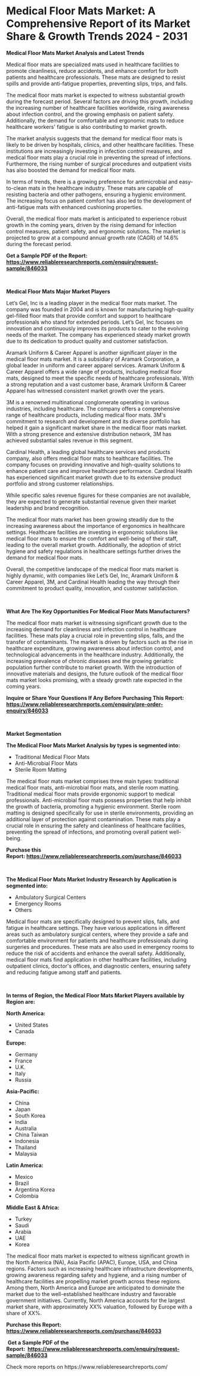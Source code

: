 <p><h1>Medical Floor Mats Market: A Comprehensive Report of its Market Share & Growth Trends 2024 - 2031</h1></p><p><strong>Medical Floor Mats Market Analysis and Latest Trends</strong></p>
<p><p>Medical floor mats are specialized mats used in healthcare facilities to promote cleanliness, reduce accidents, and enhance comfort for both patients and healthcare professionals. These mats are designed to resist spills and provide anti-fatigue properties, preventing slips, trips, and falls.</p><p>The medical floor mats market is expected to witness substantial growth during the forecast period. Several factors are driving this growth, including the increasing number of healthcare facilities worldwide, rising awareness about infection control, and the growing emphasis on patient safety. Additionally, the demand for comfortable and ergonomic mats to reduce healthcare workers' fatigue is also contributing to market growth.</p><p>The market analysis suggests that the demand for medical floor mats is likely to be driven by hospitals, clinics, and other healthcare facilities. These institutions are increasingly investing in infection control measures, and medical floor mats play a crucial role in preventing the spread of infections. Furthermore, the rising number of surgical procedures and outpatient visits has also boosted the demand for medical floor mats.</p><p>In terms of trends, there is a growing preference for antimicrobial and easy-to-clean mats in the healthcare industry. These mats are capable of resisting bacteria and other pathogens, ensuring a hygienic environment. The increasing focus on patient comfort has also led to the development of anti-fatigue mats with enhanced cushioning properties.</p><p>Overall, the medical floor mats market is anticipated to experience robust growth in the coming years, driven by the rising demand for infection control measures, patient safety, and ergonomic solutions. The market is projected to grow at a compound annual growth rate (CAGR) of 14.6% during the forecast period.</p></p>
<p><strong>Get a Sample PDF of the Report:&nbsp; <a href="https://www.reliableresearchreports.com/enquiry/request-sample/846033">https://www.reliableresearchreports.com/enquiry/request-sample/846033</a></strong></p>
<p>&nbsp;</p>
<p><strong>Medical Floor Mats Major Market Players</strong></p>
<p><p>Let’s Gel, Inc is a leading player in the medical floor mats market. The company was founded in 2004 and is known for manufacturing high-quality gel-filled floor mats that provide comfort and support to healthcare professionals who stand for extended periods. Let’s Gel, Inc focuses on innovation and continuously improves its products to cater to the evolving needs of the market. The company has experienced steady market growth due to its dedication to product quality and customer satisfaction.</p><p>Aramark Uniform & Career Apparel is another significant player in the medical floor mats market. It is a subsidiary of Aramark Corporation, a global leader in uniform and career apparel services. Aramark Uniform & Career Apparel offers a wide range of products, including medical floor mats, designed to meet the specific needs of healthcare professionals. With a strong reputation and a vast customer base, Aramark Uniform & Career Apparel has witnessed consistent market growth over the years.</p><p>3M is a renowned multinational conglomerate operating in various industries, including healthcare. The company offers a comprehensive range of healthcare products, including medical floor mats. 3M's commitment to research and development and its diverse portfolio has helped it gain a significant market share in the medical floor mats market. With a strong presence and extensive distribution network, 3M has achieved substantial sales revenue in this segment.</p><p>Cardinal Health, a leading global healthcare services and products company, also offers medical floor mats to healthcare facilities. The company focuses on providing innovative and high-quality solutions to enhance patient care and improve healthcare performance. Cardinal Health has experienced significant market growth due to its extensive product portfolio and strong customer relationships.</p><p>While specific sales revenue figures for these companies are not available, they are expected to generate substantial revenue given their market leadership and brand recognition.</p><p>The medical floor mats market has been growing steadily due to the increasing awareness about the importance of ergonomics in healthcare settings. Healthcare facilities are investing in ergonomic solutions like medical floor mats to ensure the comfort and well-being of their staff, leading to the overall market growth. Additionally, the adoption of strict hygiene and safety regulations in healthcare settings further drives the demand for medical floor mats.</p><p>Overall, the competitive landscape of the medical floor mats market is highly dynamic, with companies like Let’s Gel, Inc, Aramark Uniform & Career Apparel, 3M, and Cardinal Health leading the way through their commitment to product quality, innovation, and customer satisfaction.</p></p>
<p>&nbsp;</p>
<p><strong>What Are The Key Opportunities For Medical Floor Mats Manufacturers?</strong></p>
<p><p>The medical floor mats market is witnessing significant growth due to the increasing demand for cleanliness and infection control in healthcare facilities. These mats play a crucial role in preventing slips, falls, and the transfer of contaminants. The market is driven by factors such as the rise in healthcare expenditure, growing awareness about infection control, and technological advancements in the healthcare industry. Additionally, the increasing prevalence of chronic diseases and the growing geriatric population further contribute to market growth. With the introduction of innovative materials and designs, the future outlook of the medical floor mats market looks promising, with a steady growth rate expected in the coming years.</p></p>
<p><strong>Inquire or Share Your Questions If Any Before Purchasing This Report: <a href="https://www.reliableresearchreports.com/enquiry/pre-order-enquiry/846033">https://www.reliableresearchreports.com/enquiry/pre-order-enquiry/846033</a></strong></p>
<p>&nbsp;</p>
<p><strong>Market Segmentation</strong></p>
<p><strong>The Medical Floor Mats Market Analysis by types is segmented into:</strong></p>
<p><ul><li>Traditional Medical Floor Mats</li><li>Anti-Microbial Floor Mats</li><li>Sterile Room Matting</li></ul></p>
<p><p>The medical floor mats market comprises three main types: traditional medical floor mats, anti-microbial floor mats, and sterile room matting. Traditional medical floor mats provide ergonomic support to medical professionals. Anti-microbial floor mats possess properties that help inhibit the growth of bacteria, promoting a hygienic environment. Sterile room matting is designed specifically for use in sterile environments, providing an additional layer of protection against contamination. These mats play a crucial role in ensuring the safety and cleanliness of healthcare facilities, preventing the spread of infections, and promoting overall patient well-being.</p></p>
<p><strong>Purchase this Report:&nbsp;<a href="https://www.reliableresearchreports.com/purchase/846033">https://www.reliableresearchreports.com/purchase/846033</a></strong></p>
<p>&nbsp;</p>
<p><strong>The Medical Floor Mats Market Industry Research by Application is segmented into:</strong></p>
<p><ul><li>Ambulatory Surgical Centers</li><li>Emergency Rooms</li><li>Others</li></ul></p>
<p><p>Medical floor mats are specifically designed to prevent slips, falls, and fatigue in healthcare settings. They have various applications in different areas such as ambulatory surgical centers, where they provide a safe and comfortable environment for patients and healthcare professionals during surgeries and procedures. These mats are also used in emergency rooms to reduce the risk of accidents and enhance the overall safety. Additionally, medical floor mats find application in other healthcare facilities, including outpatient clinics, doctor's offices, and diagnostic centers, ensuring safety and reducing fatigue among staff and patients.</p></p>
<p>&nbsp;</p>
<p><strong>In terms of Region, the Medical Floor Mats Market Players available by Region are:</strong></p>
<p>
    <p> <strong> North America: </strong>
        <ul>
            <li>United States</li>
            <li>Canada</li>
        </ul>
        </p> 
    <p> <strong> Europe: </strong>
        <ul>
            <li>Germany</li>
            <li>France</li>
            <li>U.K.</li>
            <li>Italy</li>
            <li>Russia</li>
        </ul>
        </p> 
    <p> <strong> Asia-Pacific: </strong>
        <ul>
            <li>China</li>
            <li>Japan</li>
            <li>South Korea</li>
            <li>India</li>
            <li>Australia</li>
            <li>China Taiwan</li>
            <li>Indonesia</li>
            <li>Thailand</li>
            <li>Malaysia</li>
        </ul>
        </p> 
    <p> <strong> Latin America: </strong>
        <ul>
            <li>Mexico</li>
            <li>Brazil</li>
            <li>Argentina Korea</li>
            <li>Colombia</li>
        </ul>
        </p> 
    <p> <strong> Middle East & Africa: </strong>
        <ul>
            <li>Turkey</li>
            <li>Saudi</li>
            <li>Arabia</li>
            <li>UAE</li>
            <li>Korea</li>
        </ul>
    </p>
    </p>
<p><p>The medical floor mats market is expected to witness significant growth in the North America (NA), Asia Pacific (APAC), Europe, USA, and China regions. Factors such as increasing healthcare infrastructure developments, growing awareness regarding safety and hygiene, and a rising number of healthcare facilities are propelling market growth across these regions. Among them, North America and Europe are anticipated to dominate the market due to the well-established healthcare industry and favorable government initiatives. Currently, North America accounts for the largest market share, with approximately XX% valuation, followed by Europe with a share of XX%.</p></p>
<p><strong>Purchase this Report: <a href="https://www.reliableresearchreports.com/purchase/846033">https://www.reliableresearchreports.com/purchase/846033</a></strong></p>
<p>&nbsp;<strong>Get a Sample PDF of the Report:&nbsp;&nbsp;<a href="https://www.reliableresearchreports.com/enquiry/request-sample/846033">https://www.reliableresearchreports.com/enquiry/request-sample/846033</a></strong></p>
<p><strong></strong></p>
<p>Check more reports on https://www.reliableresearchreports.com/</p>